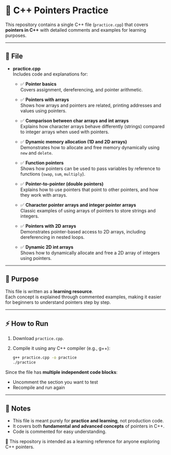 # 🔹 C++ Pointers Practice

This repository contains a single C++ file (`practice.cpp`) that covers **pointers in C++** with detailed comments and examples for learning purposes.

---

## 📂 File

- **practice.cpp**  
  Includes code and explanations for:

  - ✅ **Pointer basics**  
    Covers assignment, dereferencing, and pointer arithmetic.

  - ✅ **Pointers with arrays**  
    Shows how arrays and pointers are related, printing addresses and values using pointers.

  - ✅ **Comparison between char arrays and int arrays**  
    Explains how character arrays behave differently (strings) compared to integer arrays when used with pointers.

  - ✅ **Dynamic memory allocation (1D and 2D arrays)**  
    Demonstrates how to allocate and free memory dynamically using `new` and `delete`.

  - ✅ **Function pointers**  
    Shows how pointers can be used to pass variables by reference to functions (`swap`, `sum`, `multiply`).

  - ✅ **Pointer-to-pointer (double pointers)**  
    Explains how to use pointers that point to other pointers, and how they work with arrays.

  - ✅ **Character pointer arrays and integer pointer arrays**  
    Classic examples of using arrays of pointers to store strings and integers.

  - ✅ **Pointers with 2D arrays**  
    Demonstrates pointer-based access to 2D arrays, including dereferencing in nested loops.

  - ✅ **Dynamic 2D int arrays**  
    Shows how to dynamically allocate and free a 2D array of integers using pointers.

---

## 🎯 Purpose

This file is written as a **learning resource**.  
Each concept is explained through commented examples, making it easier for beginners to understand pointers step by step.

---

## ⚡ How to Run

1. Download `practice.cpp`.  
2. Compile it using any C++ compiler (e.g., g++):  

   ```bash
   g++ practice.cpp -o practice
   ./practice
Since the file has **multiple independent code blocks**:

- Uncomment the section you want to test  
- Recompile and run again

---
## 📝 Notes

- This file is meant purely for **practice and learning**, not production code.  
- It covers both **fundamental and advanced concepts** of pointers in C++.  
- Code is commented for easy understanding.

📘 This repository is intended as a learning reference for anyone exploring C++ pointers.
